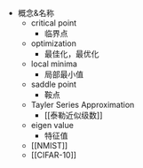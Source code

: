 - 概念&名称
	- critical point
		- 临界点
	- optimization
		- 最佳化，最优化
	- local minima
		- 局部最小值
	- saddle point
		- 鞍点
	- Tayler Series Approximation
		- [[泰勒近似级数]]
	- eigen value
		- 特征值
	- [[NMIST]]
	- [[CIFAR-10]]